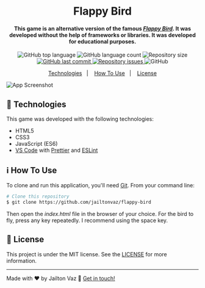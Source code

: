 <h1 align="center">
    Flappy Bird
</h1>

<h4 align="center">
  This game is an alternative version of the famous <a href="https://flappybird.io/"><i>Flappy Bird</i></a>. It was developed without the help of frameworks or libraries. 
  It was developed for educational purposes.
</h4>
<p align="center">
  <img alt="GitHub top language" src="https://img.shields.io/github/languages/top/jailtonvaz/flappy-bird">

  <img alt="GitHub language count" src="https://img.shields.io/github/languages/count/jailtonvaz/flappy-bird">

  <img alt="Repository size" src="https://img.shields.io/github/repo-size/jailtonvaz/flappy-bird">
  
  <a href="https://github.com/jailtonvaz/flappy-bird/commits/master">
    <img alt="GitHub last commit" src="https://img.shields.io/github/last-commit/jailtonvaz/flappy-bird">
  </a>

  <a href="https://github.com/jailtonvaz/flappy-bird/issues">
    <img alt="Repository issues" src="https://img.shields.io/github/issues/jailtonvaz/flappy-bird">
  </a>

  <img alt="GitHub" src="https://img.shields.io/github/license/jailtonvaz/flappy-bird">   
</p>

<p align="center">
  <a href="#rocket-technologies">Technologies</a>&nbsp;&nbsp;&nbsp;|&nbsp;&nbsp;&nbsp;
  <a href="#information_source-how-to-use">How To Use</a>&nbsp;&nbsp;&nbsp;|&nbsp;&nbsp;&nbsp;
  <a href="#memo-license">License</a>
</p>

![App Screenshot](https://res.cloudinary.com/jailtonvaz/image/upload/v1589656481/flappy_bird-by-jailton_vaz.png)

## :rocket: Technologies

This game was developed with the following technologies:

-  HTML5
-  CSS3
-  JavaScript (ES6)
-  [VS Code][vc] with [Prettier][vceditconfig] and [ESLint][vceslint]

## :information_source: How To Use

To clone and run this application, you'll need [Git](https://git-scm.com). From your command line:

```bash
# Clone this repository
$ git clone https://github.com/jailtonvaz/flappy-bird
```
Then open the *index.html* file in the browser of your choice.
For the bird to fly, press any key repeatedly. I recommend using the space key.

## :memo: License
This project is under the MIT license. See the [LICENSE](https://github.com/jailtonvaz/flappy-bird/blob/master/LICENSE) for more information.

---

Made with ♥ by Jailton Vaz :wave: [Get in touch!](https://www.linkedin.com/in/jailtonvaz/)

[vc]: https://code.visualstudio.com/
[vceditconfig]: https://marketplace.visualstudio.com/items?itemName=esbenp.prettier-vscode
[vceslint]: https://marketplace.visualstudio.com/items?itemName=dbaeumer.vscode-eslint
